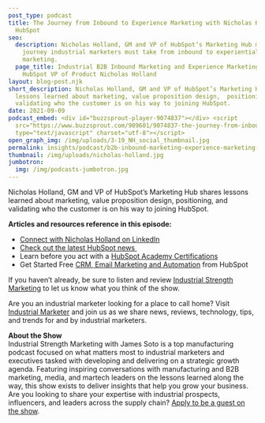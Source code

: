 ```yaml
---
post_type: podcast
title: The Journey from Inbound to Experience Marketing with Nicholas Holland of
  HubSpot
seo:
  description: Nicholas Holland, GM and VP of HubSpot’s Marketing Hub maps out the
    journey industrial marketers must take from inbound to experiential
    marketing.
  page_title: Industrial B2B Inbound Marketing and Experience Marketing with
    HubSpot VP of Product Nicholas Holland
layout: blog-post.njk
short_description: Nicholas Holland, GM and VP of HubSpot’s Marketing Hub shares
  lessons learned about marketing, value proposition design,  positioning, and
  validating who the customer is on his way to joining HubSpot.
date: 2021-09-09
podcast_embed: <div id="buzzsprout-player-9074837"></div> <script
  src="https://www.buzzsprout.com/909601/9074837-the-journey-from-inbound-to-experience-marketing-with-nicholas-holland-of-hubspot.js?container_id=buzzsprout-player-9074837&player=small"
  type="text/javascript" charset="utf-8"></script>
open_graph_img: /img/uploads/3-19_NH_social_thumbnail.jpg
permalink: insights/podcast/b2b-inbound-marketing-experience-marketing-hubspot-nicholas-holland
thumbnail: /img/uploads/nicholas-holland.jpg
jumbotron:
  img: /img/podcasts-jumbotron.jpg
---
```

Nicholas Holland, GM and VP of HubSpot’s Marketing Hub shares lessons learned about marketing, value proposition design, positioning, and validating who the customer is on his way to joining HubSpot.

**Articles and resources reference in this episode:**

* [Connect with Nicholas Holland on LinkedIn](https://www.linkedin.com/in/nashvilleholland)
* [Check out the latest HubSpot news ](https://www.hubspot.com/newsroom)
* Learn before you act with a [HubSpot Academy Certifications](https://academy.hubspot.com/)
* Get Started Free [CRM, Email Marketing and Automation](https://www.hubspot.com/products/crm) from HubSpot

If you haven’t already, be sure to listen and review [Industrial Strength Marketing](https://podcasts.apple.com/us/podcast/industrial-strength-marketing/id1525972127) to let us know what you think of the show.

Are you an industrial marketer looking for a place to call home? Visit [Industrial Marketer](https://www.industrialmarketer.com) and join us as we share news, reviews, technology, tips, and trends for and by industrial marketers. 

**About the Show**\
Industrial Strength Marketing with James Soto is a top manufacturing podcast focused on what matters most to industrial marketers and executives tasked with developing and delivering on a strategic growth agenda. Featuring inspiring conversations with manufacturing and B2B marketing, media, and martech leaders on the lessons learned along the way, this show exists to deliver insights that help you grow your business.\
Are you looking to share your expertise with industrial prospects, influencers, and leaders across the supply chain? [Apply to be a guest on the show](https://industrialstrengthmarketing.com/insights/guest-request/).